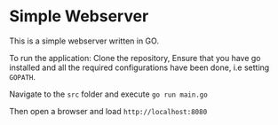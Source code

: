 # Simple Webserver

This is a simple webserver written in GO. 

To run the application:
Clone the repository, Ensure that you have go installed and
all the required configurations have been done, i.e setting `GOPATH`.

Navigate to the `src` folder and execute
``go run main.go``

Then open a browser and load `http://localhost:8080`

